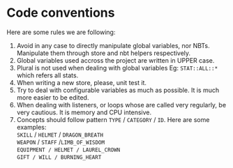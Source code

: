 # Code conventions

Here are some rules we are following:

1. Avoid in any case to directly manipulate global variables, nor NBTs. Manipulate them through store and nbt helpers respectively.
2. Global variables used accross the project are written in UPPER case.
3. Plural is not used when dealing with global variables Eg: `STAT::ALL::*` which refers all stats.
4. When writing a new store, please, unit test it.
5. Try to deal with configurable variables as much as possible. It is much more easier to be edited.
6. When dealing with listeners, or loops whose are called very regularly, be very cautious. It is memory and CPU intensive.
7. Concepts should follow pattern `TYPE` / `CATEGORY` / `ID`. Here are some examples:\
   `SKILL` / `HELMET` / `DRAGON_BREATH` \
   `WEAPON` / `STAFF` /`LIMB_OF_WISDOM`\
   `EQUIPMENT / HELMET / LAUREL_CROWN`\
   `GIFT / WILL / BURNING_HEART`



